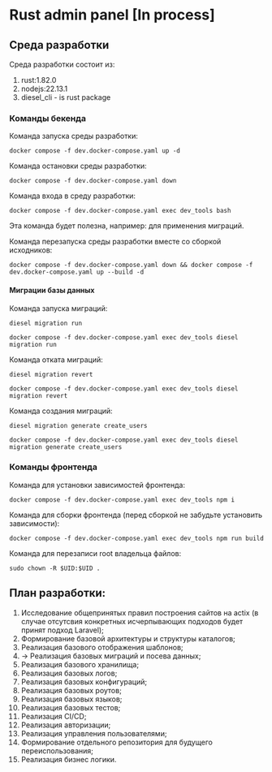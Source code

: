 # Rust admin panel [In process]

## Среда разработки

Среда разработки состоит из:
1) rust:1.82.0
2) nodejs:22.13.1
3) diesel_cli - is rust package

### Команды бекенда
Команда запуска среды разработки:
```shell
docker compose -f dev.docker-compose.yaml up -d
```

Команда остановки среды разработки:
```shell
docker compose -f dev.docker-compose.yaml down
```

Команда входа в среду разработки:
```shell
docker compose -f dev.docker-compose.yaml exec dev_tools bash
```
Эта команда будет полезна, например: для применения миграций.

Команда перезапуска среды разработки вместе со сборкой исходников:
```shell
docker compose -f dev.docker-compose.yaml down && docker compose -f dev.docker-compose.yaml up --build -d
```

#### Миграции базы данных
Команда запуска миграций:
```shell
diesel migration run
```
```shell
docker compose -f dev.docker-compose.yaml exec dev_tools diesel migration run
```

Команда отката миграций:
```shell
diesel migration revert
```
```shell
docker compose -f dev.docker-compose.yaml exec dev_tools diesel migration revert
```

Команда создания миграций:
```shell
diesel migration generate create_users
```
```shell
docker compose -f dev.docker-compose.yaml exec dev_tools diesel migration generate create_users
```




### Команды фронтенда
Команда для установки зависимостей фронтенда:
```shell
docker compose -f dev.docker-compose.yaml exec dev_tools npm i
```

Команда для сборки фронтенда (перед сборкой не забудьте установить зависимости):
```shell
docker compose -f dev.docker-compose.yaml exec dev_tools npm run build
```

Команда для перезаписи root владельца файлов:
```shell
sudo chown -R $UID:$UID .
```

## План разработки:
1) Исследование общепринятых правил построения сайтов на actix (в случае отсутсвия конкретных исчерпывающих подходов будет принят подход Laravel);
2) Формирование базовой архитектуры и структуры каталогов;
3) Реализация базового отображения шаблонов;
4) -> Реализация базовых миграций и посева данных;
5) Реализация базового хранилища;
6) Реализация базовых логов;
7) Реализация базовых конфигураций;
8) Реализация базовых роутов;
9) Реализация базовых языков;
10) Реализация базовых тестов;
11) Реализация CI/CD;
12) Реализация авторизации;
13) Реализация управления пользователями;
14) Формирование отдельного репозитория для будущего переиспользования;
15) Реализация бизнес логики.